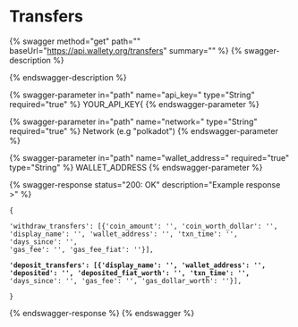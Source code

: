 # Transfers

{% swagger method="get" path="" baseUrl="https://api.wallety.org/transfers" summary="" %}
{% swagger-description %}

{% endswagger-description %}

{% swagger-parameter in="path" name="api_key=" type="String" required="true" %}
YOUR_API_KEY{ 
{% endswagger-parameter %}

{% swagger-parameter in="path" name="network=" type="String" required="true" %}
Network (e.g "polkadot")
{% endswagger-parameter %}

{% swagger-parameter in="path" name="wallet_address=" required="true" type="String" %}
WALLET_ADDRESS
{% endswagger-parameter %}

{% swagger-response status="200: OK" description="Example response >" %}
<pre class="language-javascript"><code class="lang-javascript">{

'withdraw_transfers': [{'coin_amount': '', 'coin_worth_dollar': '', 
'display_name': '', 'wallet_address': '', 'txn_time': '', 'days_since': '',
'gas_fee': '', 'gas_fee_fiat': ''}], 

<strong>'deposit_transfers': [{'display_name': '', 'wallet_address': '', 
</strong><strong>'deposited': '', 'deposited_fiat_worth': '', 'txn_time': '',
</strong>'days_since': '', 'gas_fee': '', 'gas_dollar_worth': ''}],
 
}</code></pre>
{% endswagger-response %}
{% endswagger %}
